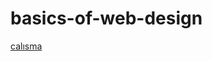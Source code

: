 # basics-of-web-design


[calısma](file:///C:/Users/MS%C4%B0/Documents/sites/assignment-1/resume.html)
